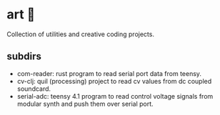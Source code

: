 # art 🎨

Collection of utilities and creative coding projects.

## subdirs

- com-reader: rust program to read serial port data from teensy.
- cv-clj: quil (processing) project to read cv values from dc coupled soundcard.
- serial-adc: teensy 4.1 program to read control voltage signals from modular synth and push them over serial port.
